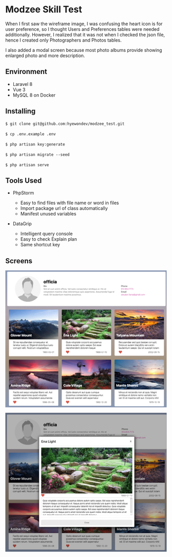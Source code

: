 
# Modzee Skill Test
When I first saw the wireframe image, I was confusing the heart icon is for user preference, so I thought Users and Preferences tables were needed additionally. However, I realized that it was not when I checked the json file, hence I created only Photographers and Photos tables.

I also added a modal screen because most photo albums provide showing enlarged photo and more description.

## Environment

- Laravel 8
- Vue 3
- MySQL 8 on Docker

## Installing 

```shell
$ git clone git@github.com:hyewondev/modzee_test.git

$ cp .env.example .env

$ php artisan key:generate

$ php artisan migrate --seed

$ php artisan serve
```

## Tools Used

- PhpStorm
    - Easy to find files with file name or word in files
    - Import package url of class automatically
    - Manifest unused variables


- DataGrip
    - Intelligent query console
    - Easy to check Explain plan
    - Same shortcut key



## Screens

![img.png](public/img/screen1.png)

![img.png](public/img/screen2.png)


